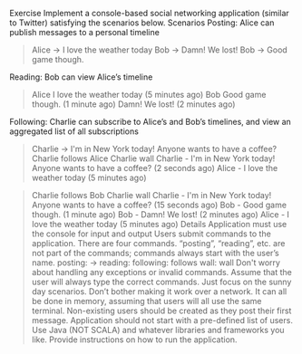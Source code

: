 Exercise
Implement a console-based social networking application (similar to Twitter) satisfying the scenarios below.
Scenarios
Posting: Alice can publish messages to a personal timeline

> Alice -> I love the weather today
> Bob -> Damn! We lost!
> Bob -> Good game though.

Reading: Bob can view Alice’s timeline

> Alice
I love the weather today (5 minutes ago)
> Bob
Good game though. (1 minute ago)
Damn! We lost! (2 minutes ago)

Following: Charlie can subscribe to Alice’s and Bob’s timelines, and view an aggregated list of all subscriptions

> Charlie -> I'm in New York today! Anyone wants to have a coffee?
> Charlie follows Alice
> Charlie wall
Charlie - I'm in New York today! Anyone wants to have a coffee? (2 seconds ago)
Alice - I love the weather today (5 minutes ago)

> Charlie follows Bob
> Charlie wall
Charlie - I'm in New York today! Anyone wants to have a coffee? (15 seconds ago)
Bob - Good game though. (1 minute ago)
Bob - Damn! We lost! (2 minutes ago)
Alice - I love the weather today (5 minutes ago)
Details
Application must use the console for input and output
Users submit commands to the application. There are four commands. “posting”, “reading”, etc. are not part of the commands; commands always start with the user’s name.
posting: <user name> -> <message>
reading: <user name>
following: <user name> follows <another user>
wall: <user name> wall
Don't worry about handling any exceptions or invalid commands. Assume that the user will always type the correct commands. Just focus on the sunny day scenarios.
Don’t bother making it work over a network. It can all be done in memory, assuming that users will all use the same terminal.
Non-existing users should be created as they post their first message. Application should not start with a pre-defined list of users.
Use Java (NOT SCALA) and whatever libraries and frameworks you like.
Provide instructions on how to run the application.